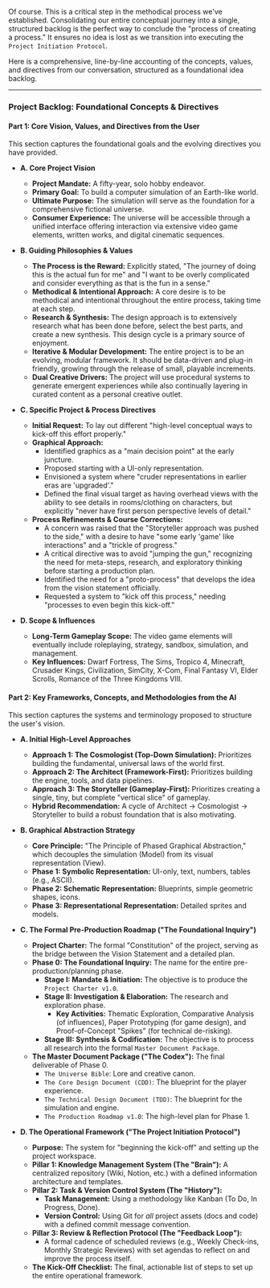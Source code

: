 Of course. This is a critical step in the methodical process we've established. Consolidating our entire conceptual journey into a single, structured backlog is the perfect way to conclude the "process of creating a process." It ensures no idea is lost as we transition into executing the `Project Initiation Protocol`.

Here is a comprehensive, line-by-line accounting of the concepts, values, and directives from our conversation, structured as a foundational idea backlog.

---

### **Project Backlog: Foundational Concepts & Directives**

#### **Part 1: Core Vision, Values, and Directives from the User**

This section captures the foundational goals and the evolving directives you have provided.

* **A. Core Project Vision**
    * **Project Mandate:** A fifty-year, solo hobby endeavor.
    * **Primary Goal:** To build a computer simulation of an Earth-like world.
    * **Ultimate Purpose:** The simulation will serve as the foundation for a comprehensive fictional universe.
    * **Consumer Experience:** The universe will be accessible through a unified interface offering interaction via extensive video game elements, written works, and digital cinematic sequences.

* **B. Guiding Philosophies & Values**
    * **The Process is the Reward:** Explicitly stated, "The journey of doing this is the actual fun for me" and "I want to be overly complicated and consider everything as that is the fun in a sense."
    * **Methodical & Intentional Approach:** A core desire is to be methodical and intentional throughout the entire process, taking time at each step.
    * **Research & Synthesis:** The design approach is to extensively research what has been done before, select the best parts, and create a new synthesis. This design cycle is a primary source of enjoyment.
    * **Iterative & Modular Development:** The entire project is to be an evolving, modular framework. It should be data-driven and plug-in friendly, growing through the release of small, playable increments.
    * **Dual Creative Drivers:** The project will use procedural systems to generate emergent experiences while also continually layering in curated content as a personal creative outlet.

* **C. Specific Project & Process Directives**
    * **Initial Request:** To lay out different "high-level conceptual ways to kick-off this effort properly."
    * **Graphical Approach:**
        * Identified graphics as a "main decision point" at the early juncture.
        * Proposed starting with a UI-only representation.
        * Envisioned a system where "cruder representations in earlier eras are 'upgraded'."
        * Defined the final visual target as having overhead views with the ability to see details in rooms/clothing on characters, but explicitly "never have first person perspective levels of detail."
    * **Process Refinements & Course Corrections:**
        * A concern was raised that the "Storyteller approach was pushed to the side," with a desire to have "some early 'game' like interactions" and a "trickle of progress."
        * A critical directive was to avoid "jumping the gun," recognizing the need for meta-steps, research, and exploratory thinking before starting a production plan.
        * Identified the need for a "proto-process" that develops the idea from the vision statement officially.
        * Requested a system to "kick off this process," needing "processes to even begin this kick-off."

* **D. Scope & Influences**
    * **Long-Term Gameplay Scope:** The video game elements will eventually include roleplaying, strategy, sandbox, simulation, and management.
    * **Key Influences:** Dwarf Fortress, The Sims, Tropico 4, Minecraft, Crusader Kings, Civilization, SimCity, X-Com, Final Fantasy VI, Elder Scrolls, Romance of the Three Kingdoms VIII.

#### **Part 2: Key Frameworks, Concepts, and Methodologies from the AI**

This section captures the systems and terminology proposed to structure the user's vision.

* **A. Initial High-Level Approaches**
    * **Approach 1: The Cosmologist (Top-Down Simulation):** Prioritizes building the fundamental, universal laws of the world first.
    * **Approach 2: The Architect (Framework-First):** Prioritizes building the engine, tools, and data pipelines.
    * **Approach 3: The Storyteller (Gameplay-First):** Prioritizes creating a single, tiny, but complete "vertical slice" of gameplay.
    * **Hybrid Recommendation:** A cycle of Architect -> Cosmologist -> Storyteller to build a robust foundation that is also motivating.

* **B. Graphical Abstraction Strategy**
    * **Core Principle:** "The Principle of Phased Graphical Abstraction," which decouples the simulation (Model) from its visual representation (View).
    * **Phase 1: Symbolic Representation:** UI-only, text, numbers, tables (e.g., ASCII).
    * **Phase 2: Schematic Representation:** Blueprints, simple geometric shapes, icons.
    * **Phase 3: Representational Representation:** Detailed sprites and models.

* **C. The Formal Pre-Production Roadmap ("The Foundational Inquiry")**
    * **Project Charter:** The formal "Constitution" of the project, serving as the bridge between the Vision Statement and a detailed plan.
    * **Phase 0: The Foundational Inquiry:** The name for the entire pre-production/planning phase.
        * **Stage I: Mandate & Initiation:** The objective is to produce the `Project Charter v1.0`.
        * **Stage II: Investigation & Elaboration:** The research and exploration phase.
            * **Key Activities:** Thematic Exploration, Comparative Analysis (of influences), Paper Prototyping (for game design), and Proof-of-Concept "Spikes" (for technical de-risking).
        * **Stage III: Synthesis & Codification:** The objective is to process all research into the formal `Master Document Package`.
    * **The Master Document Package ("The Codex"):** The final deliverable of Phase 0.
        * `The Universe Bible`: Lore and creative canon.
        * `The Core Design Document (CDD)`: The blueprint for the player experience.
        * `The Technical Design Document (TDD)`: The blueprint for the simulation and engine.
        * `The Production Roadmap v1.0`: The high-level plan for Phase 1.

* **D. The Operational Framework ("The Project Initiation Protocol")**
    * **Purpose:** The system for "beginning the kick-off" and setting up the project workspace.
    * **Pillar 1: Knowledge Management System (The "Brain"):** A centralized repository (Wiki, Notion, etc.) with a defined information architecture and templates.
    * **Pillar 2: Task & Version Control System (The "History"):**
        * **Task Management:** Using a methodology like Kanban (To Do, In Progress, Done).
        * **Version Control:** Using Git for *all* project assets (docs and code) with a defined commit message convention.
    * **Pillar 3: Review & Reflection Protocol (The "Feedback Loop"):**
        * A formal cadence of scheduled reviews (e.g., Weekly Check-ins, Monthly Strategic Reviews) with set agendas to reflect on and improve the process itself.
    * **The Kick-Off Checklist:** The final, actionable list of steps to set up the entire operational framework.